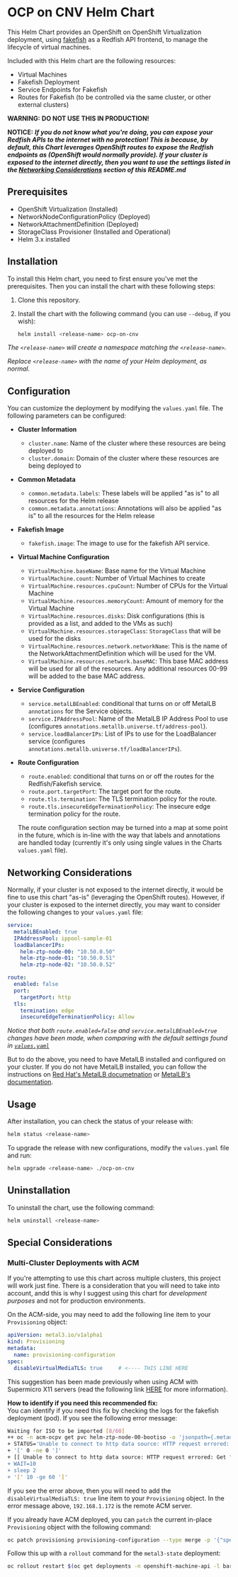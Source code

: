 # OCP on CNV Helm Chart
This Helm Chart provides an OpenShift on OpenShift Virtualization deployment, using [fakefish](https://github.com/openshift-metal3/fakefish) as a Redfish API frontend, to manage the lifecycle of virtual machines.

Included with this Helm chart are the following resources:

- Virtual Machines
- Fakefish Deployment
- Service Endpoints for Fakefish
- Routes for Fakefish (to be controlled via the same cluster, or other external clusters)

**WARNING:** **DO NOT USE THIS IN PRODUCTION!** <br>

**NOTICE:** ***If you ***do not know what you're doing***, **you can expose your Redfish APIs to the internet with no protection**! This is because, by default, this Chart leverages OpenShift routes to expose the Redfish endpoints as (OpenShift would normally provide). If your cluster is exposed to the internet directly, then you want to use the settings listed in the [Networking Considerations](./#networking-considerations) section of this README.md***

## Prerequisites

- OpenShift Virtualization (Installed)
- NetworkNodeConfigurationPolicy (Deployed)
- NetworkAttachmentDefinition (Deployed)
- StorageClass Provisioner (Installed and Operational)
- Helm 3.x installed

## Installation

To install this Helm chart, you need to first ensure you've met the prerequisites. Then you can install the chart with these following steps:

1. Clone this repository.

2. Install the chart with the following command (you can use `--debug`, if you wish):

   ```bash
   helm install <release-name> ocp-on-cnv
   ```

  _The `<release-name>` will create a namespace matching the `<release-name>`._

   _Replace `<release-name>` with the name of your Helm deployment, as normal._

## Configuration

You can customize the deployment by modifying the `values.yaml` file. The following parameters can be configured:

- **Cluster Information**
  - `cluster.name`: Name of the cluster where these resources are being deployed to
  - `cluster.domain`: Domain of the cluster where these resources are being deployed to

- **Common Metadata**
  - `common.metadata.labels`: These labels will be applied "as is" to all resources for the Helm release
  - `common.metadata.annotations`: Annotations will also be applied "as is" to all the resources for the Helm release

- **Fakefish Image**
  - `fakefish.image`: The image to use for the fakefish API service.

- **Virtual Machine Configuration**
  - `VirtualMachine.baseName`: Base name for the Virtual Machine
  - `VirtualMachine.count`: Number of Virtual Machines to create
  - `VirtualMachine.resources.cpuCount`: Number of CPUs for the Virtual Machine
  - `VirtualMachine.resources.memoryCount`: Amount of memory for the Virtual Machine
  - `VirtualMachine.resources.disks`: Disk configurations (this is provided as a list, and added to the VMs as such)
  - `VirtualMachine.resources.storageClass`: `StorageClass` that will be used for the disks
  - `VirtualMachine.resources.network.networkName`: This is the name of the NetworkAttachmentDefinition which will be used for the VM.
  - `VirtualMachine.resources.network.baseMAC`: This base MAC address will be used for all of the resources. Any additional resources 00-99 will be added to the base MAC address.

- **Service Configuration**
  - `service.metalLBEnabled`: conditional that turns on or off MetalLB `annotations` for the Service objects.
  - `service.IPAddressPool`: Name of the MetalLB IP Address Pool to use (configures `annotations.metallb.universe.tf/address-pool`).
  - `service.loadBalancerIPs`: List of IPs to use for the LoadBalancer service (configures `annotations.metallb.universe.tf/loadBalancerIPs`).

- **Route Configuration**
  - `route.enabled`: conditional that turns on or off the routes for the Redfish/Fakefish service.
  - `route.port.targetPort`: The target port for the route.
  - `route.tls.termination`: The TLS termination policy for the route.
  - `route.tls.insecureEdgeTerminationPolicy`: The insecure edge termination policy for the route.

   The route configuration section may be turned into a map at some point in the future, which is in-line with the way that labels and annotations are handled today (currently it's only using single values in the Charts `values.yaml` file).

## Networking Considerations

Normally, if your cluster is not exposed to the internet directly, it would be fine to use this chart "as-is" (leveraging the OpenShift routes). However, if your cluster is exposed to the internet directly, you may want to consider the following changes to your `values.yaml` file:

```yaml
service:
  metalLBEnabled: true
  IPAddressPool: ippool-sample-01
  loadBalancerIPs:
    helm-ztp-node-00: "10.50.0.50"
    helm-ztp-node-01: "10.50.0.51"
    helm-ztp-node-02: "10.50.0.52"

route:
  enabled: false
  port:
    targetPort: http
  tls:
    termination: edge
    insecureEdgeTerminationPolicy: Allow
```

*Notice that both `route.enabled=false` and `service.metalLBEnabled=true` changes have been made, when comparing with the default settings found in [`values.yaml`](./ocp-on-cnv/values.yaml)*

But to do the above, you need to have MetalLB installed and configured on your cluster. If you do not have MetalLB installed, you can follow the instructions on [Red Hat's MetalLB documetnation](https://docs.openshift.com/container-platform/4.17/networking/networking_operators/metallb-operator/metallb-operator-install.html) or [MetalLB's documentation](https://metallb.universe.tf/).

## Usage

After installation, you can check the status of your release with:

```bash
helm status <release-name>
```

To upgrade the release with new configurations, modify the `values.yaml` file and run:

```bash
helm upgrade <release-name> ./ocp-on-cnv
```

## Uninstallation

To uninstall the chart, use the following command:

```bash
helm uninstall <release-name>
```

## Special Considerations

### Multi-Cluster Deployments with ACM

If you're attempting to use this chart across multiple clusters, this project will work just fine. There is a consideration that you will need to take into account, andd this is why I suggest using this chart for _development purposes_ and not for production environments.

On the ACM-side, you may need to add the following line item to your `Provisioning` object:

```yaml
apiVersion: metal3.io/v1alpha1
kind: Provisioning
metadata:
  name: provisioning-configuration
spec:
  disableVirtualMediaTLS: true     # <---- THIS LINE HERE
```

This suggestion has been made previously when using ACM with Supermicro X11 servers (read the following link [HERE](https://docs.openshift.com/container-platform/4.16/edge_computing/ztp-deploying-far-edge-sites.html#ztp-troubleshooting-ztp-gitops-supermicro-tls_ztp-deploying-far-edge-sites) for more information).

**How to identify if you need this recommended fix:** <br>
You can identify if you need this fix by checking the logs for the fakefish deployment (pod). If you see the following error message:

```bash
Waiting for ISO to be imported [8/60]
++ oc -n acm-ocpv get pvc helm-ztp-node-00-bootiso -o 'jsonpath={.metadata.annotations.cdi\.kubevirt\.io/storage\.condition\.running\.message}'
+ STATUS='Unable to connect to http data source: HTTP request errored: Get "https://192.168.1.172:6183/redfish/boot-7847b914-f008-4969-9196-6d58ee165204.iso": tls: failed to verify certificate: x509: cannot validate certificate for 192.168.1.172 because it doesn'\''t contain any IP SANs'
+ '[' 0 -ne 0 ']'
+ [[ Unable to connect to http data source: HTTP request errored: Get "https://192.168.1.172:6183/redfish/boot-7847b914-f008-4969-9196-6d58ee165204.iso": tls: failed to verify certificate: x509: cannot validate certificate for 192.168.1.172 because it doesn't contain any IP SANs != \I\m\p\o\r\t\ \C\o\m\p\l\e\t\e ]]
+ WAIT=10
+ sleep 2
+ '[' 10 -ge 60 ']'
```

If you see the error above, then you will need to add the `disableVirtualMediaTLS: true` line item to your `Provisioning` object. In the error message above, `192.168.1.172` is the remote ACM server.

If you already have ACM deployed, you can `patch` the current in-place `Provisioning` object with the following command:

```bash
oc patch provisioning provisioning-configuration --type merge -p '{"spec":{"disableVirtualMediaTLS": true}}'
```

Follow this up with a `rollout` command for the `metal3-state` deployment:

```bash
oc rollout restart $(oc get deployments -n openshift-machine-api -l baremetal.openshift.io/cluster-baremetal-operator=metal3-state -o name --no-headers=true) -n openshift-machine-api
```
